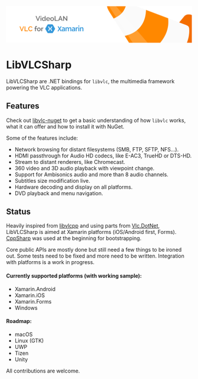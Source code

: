 <h3 align="center">
    <img src="Assets/banner.png"/>
</h3>

# LibVLCSharp

LibVLCSharp are .NET bindings for `libvlc`, the multimedia framework powering the VLC applications.

## Features

Check out [libvlc-nuget](https://github.com/mfkl/libvlc-nuget) to get a basic understanding of how `libvlc` works, what it can offer and how to install it with NuGet.

Some of the features include:

- Network browsing for distant filesystems (SMB, FTP, SFTP, NFS...).
- HDMI passthrough for Audio HD codecs, like E-AC3, TrueHD or DTS-HD.
- Stream to distant renderers, like Chromecast.
- 360 video and 3D audio playback with viewpoint change.
- Support for Ambisonics audio and more than 8 audio channels.
- Subtitles size modification live.
- Hardware decoding and display on all platforms.
- DVD playback and menu navigation.

## Status

Heavily inspired from [libvlcpp](https://code.videolan.org/videolan/libvlcpp/tree/master/vlcpp) and using parts from [Vlc.DotNet](https://github.com/ZeBobo5/Vlc.DotNet), LibVLCSharp is aimed at Xamarin platforms (iOS/Android first, Forms). 
[CppSharp](https://github.com/mono/CppSharp) was used at the beginning for bootstrapping.

Core public APIs are mostly done but still need a few things to be ironed out. Some tests need to be fixed and more need to be written. Integration with platforms is a work in progress.

#### Currently supported platforms (with working sample):
- Xamarin.Android
- Xamarin.iOS
- Xamarin.Forms
- Windows

#### Roadmap:
- macOS
- Linux (GTK)
- UWP
- Tizen
- Unity

All contributions are welcome.
